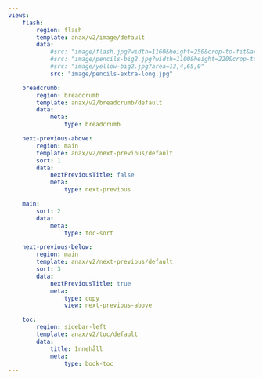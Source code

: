 ```yaml
---
views:
    flash:
        region: flash
        template: anax/v2/image/default
        data:
            #src: "image/flash.jpg?width=1160&height=250&crop-to-fit&area=0,10,55,10"
            #src: "image/pencils-big2.jpg?width=1100&height=220&crop-to-fit&area=28,0,33,0"
            #src: "image/yellow-big2.jpg?area=13,4,65,0"
            src: "image/pencils-extra-long.jpg"

    breadcrumb:
        region: breadcrumb
        template: anax/v2/breadcrumb/default
        data:
            meta:
                type: breadcrumb

    next-previous-above:
        region: main
        template: anax/v2/next-previous/default
        sort: 1
        data:
            nextPreviousTitle: false
            meta:
                type: next-previous

    main:
        sort: 2
        data:
            meta:
                type: toc-sort

    next-previous-below:
        region: main
        template: anax/v2/next-previous/default
        sort: 3
        data:
            nextPreviousTitle: true
            meta:
                type: copy
                view: next-previous-above

    toc:
        region: sidebar-left
        template: anax/v2/toc/default
        data:
            title: Innehåll
            meta:
                type: book-toc
---
```

